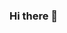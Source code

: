 ### Hi there 👋

<!--
**Tecnoleo/Tecnoleo** is a ✨ _special_ ✨ repository because its `README.md` (this file) appears on your GitHub profile.


Estou trabalhando  atualmente com as tecncnologias: HTML/CSS;JS;BS;MB e ademais tecnologias 
-->
